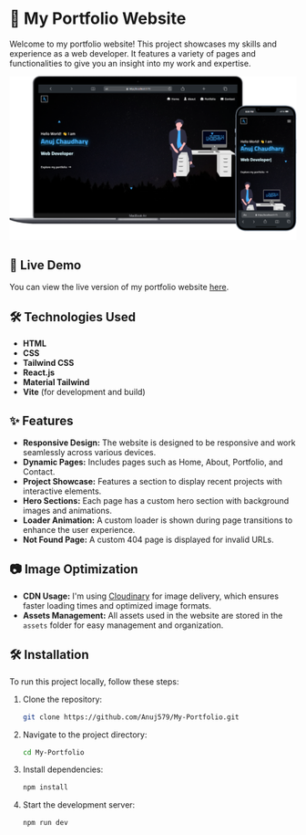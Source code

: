 # 🌟 My Portfolio Website

Welcome to my portfolio website! This project showcases my skills and experience as a web developer. It features a variety of pages and functionalities to give you an insight into my work and expertise.

<div align="center">
  <img alt="Demo" src="./Screenshot/screenshot.png" />
</div>

## 🚀 Live Demo

You can view the live version of my portfolio website [here](https://anujchaudhary.netlify.app/).

## 🛠️ Technologies Used

- **HTML**
- **CSS**
- **Tailwind CSS**
- **React.js**
- **Material Tailwind**
- **Vite** (for development and build)

## ✨ Features

- **Responsive Design:** The website is designed to be responsive and work seamlessly across various devices.
- **Dynamic Pages:** Includes pages such as Home, About, Portfolio, and Contact.
- **Project Showcase:** Features a section to display recent projects with interactive elements.
- **Hero Sections:** Each page has a custom hero section with background images and animations.
- **Loader Animation:** A custom loader is shown during page transitions to enhance the user experience.
- **Not Found Page:** A custom 404 page is displayed for invalid URLs.

## 📷 Image Optimization

- **CDN Usage:** I'm using [Cloudinary](https://cloudinary.com/) for image delivery, which ensures faster loading times and optimized image formats.
- **Assets Management:** All assets used in the website are stored in the `assets` folder for easy management and organization.

## 🛠️ Installation

To run this project locally, follow these steps:

1. Clone the repository:

   ```bash
   git clone https://github.com/Anuj579/My-Portfolio.git

2. Navigate to the project directory:
   
   ```bash
   cd My-Portfolio

3. Install dependencies:

   ```bash
   npm install

4. Start the development server:

   ```bash
   npm run dev

